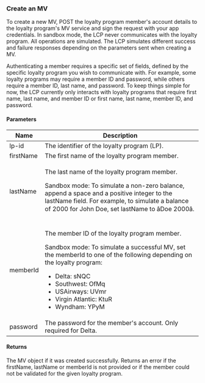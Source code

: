 ### Create an MV

To create a new MV, POST the loyalty program member's account details to the loyalty program's MV service and sign the request with your app credentials. In sandbox mode, the LCP never communicates with the loyalty program. All operations are simulated. The LCP simulates different success and failure responses depending on the parameters sent when creating a MV.

Authenticating a member requires a specific set of fields, defined by the specific loyalty program you wish to communicate with. For example, some loyalty programs may require a member ID and password, while others require a member ID, last name, and password. To keep things simple for now, the LCP currently only interacts with loyalty programs that require first name, last name, and member ID or first name, last name, member ID, and password.

#### Parameters

<table>
    <thead>
        <tr>
            <th>Name</th>
            <th>Description</th>
        </tr>
    </thead>
    <tbody>
        <tr>
            <td>lp-id</td>
            <td>The identifier of the loyalty program (LP).</td>
        </tr>
        <tr>
            <td>firstName</td>
            <td>The first name of the loyalty program member.</td>
        </tr>
        <tr>
            <td>lastName</td>
            <td><p>The last name of the loyalty program member.</p>
                <p>Sandbox mode: To simulate a non-zero balance, append a space and a positive integer to the lastName field. For example, to simulate a balance of 2000 for John Doe, set lastName to âDoe 2000â.</p></td>
        </tr>
        <tr>
            <td>memberId</td>
            <td><p>The member ID of the loyalty program member.</p>
                <p>Sandbox mode: To simulate a successful MV, set the memberId to one of the following depending on the loyalty program:
                <ul>
                    <li>Delta: sNQC</li>
                    <li>Southwest: OfMq</li>
                    <li>USAirways: UVmr</li>
                    <li>Virgin Atlantic: KtuR</li>
                    <li>Wyndham: YPyM</li>
                </ul>
            </td>
        </tr>
        <tr>
            <td>password</td>
            <td>The password for the member's account. Only required for Delta.</td>
        </tr>
    </tbody>
</table>

#### Returns

The MV object if it was created successfully. Returns an error if the firstName, lastName or memberId is not provided or if the member could not be validated for the given loyalty program.

